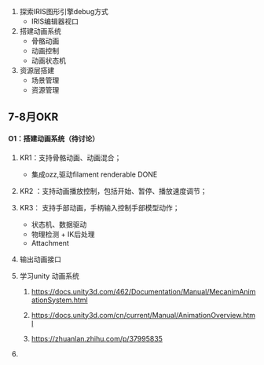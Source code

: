1. 探索IRIS图形引擎debug方式
   - IRIS编辑器视口
2. 搭建动画系统
   - 骨骼动画
   - 动画控制
   - 动画状态机
3. 资源层搭建
   - 场景管理
   - 资源管理

## 7-8月OKR 

#### O1：搭建动画系统（待讨论）

1. KR1：支持骨骼动画、动画混合；
   - 集成ozz,驱动filament renderable DONE
2. KR2 ：支持动画播放控制，包括开始、暂停、播放速度调节；
3. KR3： 支持手部动画，手柄输入控制手部模型动作；
   - 状态机、数据驱动
   - 物理检测 + IK后处理
   - Attachment

4. 输出动画接口

5. 学习unity 动画系统
   1. https://docs.unity3d.com/462/Documentation/Manual/MecanimAnimationSystem.html

   2. https://docs.unity3d.com/cn/current/Manual/AnimationOverview.html

   3. https://zhuanlan.zhihu.com/p/37995835

6. 

